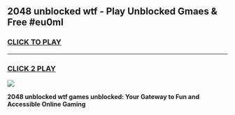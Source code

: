 
## 2048 unblocked wtf - Play Unblocked Gmaes & Free #eu0ml
<h3>
<a href="https://news.freeplayer.one?title=2048_unblocked_wtf&ref=03M">CLICK TO PLAY</a></h3>
<hr>

<h3>
<a href="https://news.freeplayer.one?title=2048_unblocked_wtf&ref=03M">CLICK 2 PLAY</a>
  
</h3>

<a href="https://news.freeplayer.one?title=2048_unblocked_wtf&ref=03M"><img src="https://clearcache.store/games.png"></a>


**2048 unblocked wtf games unblocked: Your Gateway to Fun and Accessible Online Gaming**
